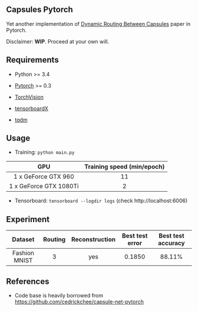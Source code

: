 ## Capsules Pytorch

Yet another implementation of [Dynamic Routing Between Capsules](https://arxiv.org/abs/1710.09829) paper in Pytorch.

Disclaimer: **WIP**. Proceed at your own will.

## Requirements

+ Python >= 3.4

+ [Pytorch](http://pytorch.org/) >= 0.3

+ [TorchVision](https://github.com/pytorch/vision)

+ [tensorboardX](https://github.com/lanpa/tensorboard-pytorch)

+ [tqdm](https://github.com/tqdm/tqdm)

## Usage

+ Training: `python main.py`

GPU | Training speed (min/epoch)
:--:|:-------------------------:
1 x GeForce GTX 960 | 11
1 x GeForce GTX 1080Ti | 2

+ Tensorboard: `tensorboard --logdir logs` (check http://localhost:6006)

## Experiment

Dataset | Routing | Reconstruction | Best test error | Best test accuracy
:------:|:---:|:----:|:----:|:------:
Fashion MNIST | 3 | yes | 0.1850 | 88.11%

## References

+ Code base is heavily borrowed from https://github.com/cedrickchee/capsule-net-pytorch
